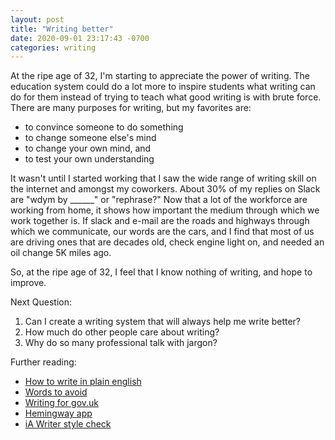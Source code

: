 ```yaml
---
layout: post
title: "Writing better"
date: 2020-09-01 23:17:43 -0700
categories: writing
---
```


At the ripe age of 32, I'm starting to appreciate the power of writing. The education system
could do a lot more to inspire students what writing can do for them instead of trying to
teach what good writing is with brute force. There are many purposes for writing, but my
favorites are:

- to convince someone to do something
- to change someone else's mind
- to change your own mind, and
- to test your own understanding

It wasn't until I started working that I saw the wide range of writing skill on the internet
and amongst my coworkers. About 30% of my replies on Slack are "wdym by ______" or "rephrase?"
Now that a lot of the workforce are working from home, it shows how important the medium through which
we work together is. If slack and e-mail are the roads and highways through which we communicate, our words
are the cars, and I find that most of us are driving ones that are decades old, check engine light on, and
needed an oil change 5K miles ago.

So, at the ripe age of 32, I feel that I know nothing of writing, and hope to improve.

Next Question:
1. Can I create a writing system that will always help me write better?
2. How much do other people care about writing?
3. Why do so many professional talk with jargon?

Further reading:
- [How to write in plain english](http://www.plainenglish.co.uk/how-to-write-in-plain-english.html)
- [Words to avoid](https://www.gov.uk/guidance/style-guide/a-to-z-of-gov-uk-style#words-to-avoid)
- [Writing for gov.uk](https://www.gov.uk/guidance/content-design/writing-for-gov-uk)
- [Hemingway app](http://www.hemingwayapp.com)
- [iA Writer style check](https://ia.net/writer/blog/introducing-style-check)

